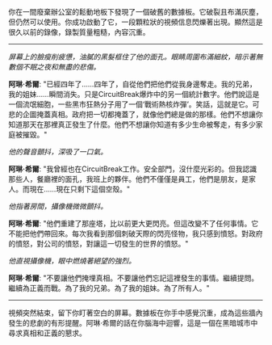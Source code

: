 你在一間廢棄辦公室的鬆動地板下發現了一個破舊的數據板。它破裂且布滿灰塵，但仍然可以使用。你成功啟動了它，一段顆粒狀的視頻信息閃爍著出現。顯然這是很久以前的錄像，錄製質量粗糙，內容沉重。

---

_屏幕上的臉瘦削疲憊，油膩的黑髮框住了他的面孔。眼睛周圍布滿細紋，暗示著無數個不眠之夜和無盡的悲傷。_

**阿琳·希爾**: "已經四年了……四年了，自從他們把他們從我身邊奪走。我的兄弟，我的姐妹……瞬間消失。只是CircuitBreak爆炸中的另一個統計數字。他們說這是一個流氓細胞，一些黑市狂熱分子用了一個‘戰術熱核炸彈’。笑話，這就是它。可悲的企圖掩蓋真相。政府把一切都掩蓋了，就像他們總是做的那樣。他們不想讓你知道那天在那裡真正發生了什麼。他們不想讓你知道有多少生命被奪走，有多少家庭被摧毀。"

_他的聲音顫抖，深吸了一口氣。_

**阿琳·希爾**: "我曾經也在CircuitBreak工作。安全部門，沒什麼光彩的。但我認識那些人，餐廳裡的面孔，我班上的夥伴。他們不僅僅是員工，他們是朋友，是家人。而現在……現在只剩下這個空殼。"

_他指著房間，攝像機微微顫抖。_

**阿琳·希爾**: "他們重建了那座塔，比以前更大更閃亮。但這改變不了任何事情。它不能把他們帶回來。每次我看到那個刺破天際的閃亮怪物，我只感到憤怒。對政府的憤怒，對公司的憤怒，對讓這一切發生的世界的憤怒。"

_他直視攝像機，眼中燃燒著絕望的強烈。_

**阿琳·希爾**: "不要讓他們掩埋真相。不要讓他們忘記這裡發生的事情。繼續提問。繼續為正義而戰。為了我的兄弟。為了我的姐妹。為了所有人。"

---

視頻突然結束，留下你盯著空白的屏幕。數據板在你手中感覺沉重，成為這些牆內發生的悲劇的有形提醒。阿琳·希爾的話在你腦海中迴響，這是一個在黑暗城市中尋求真相和正義的懇求。
